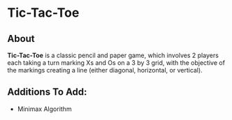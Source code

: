 # Tic-Tac-Toe #

## About ##
 
**Tic-Tac-Toe** is a classic pencil and paper game, which involves 2 players each taking a turn marking Xs and Os on a 
3 by 3 grid, with the objective of the markings creating a line (either diagonal, horizontal, or vertical). 

## Additions To Add: ##  

- Minimax Algorithm 


    
